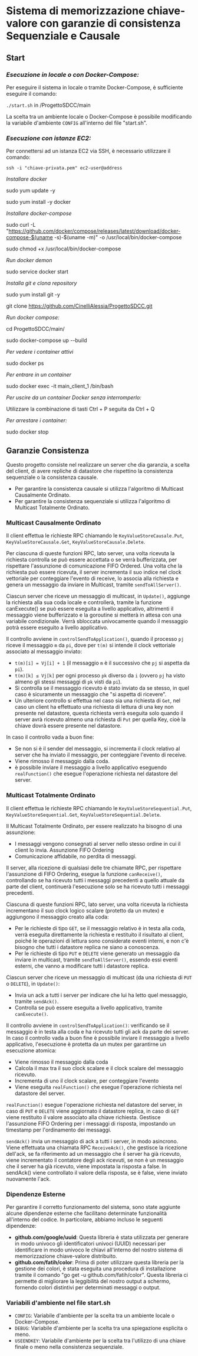 # Sistema di memorizzazione chiave-valore con garanzie di consistenza Sequenziale e Causale
## Start

### *Esecuzione in locale o con Docker-Compose:*

Per eseguire il sistema in locale o tramite Docker-Compose, è sufficiente eseguire il comando:

`./start.sh` in /ProgettoSDCC/main 

La scelta tra un ambiente locale o Docker-Compose è possibile modificando la variabile
d'ambiente `CONFIG` all'interno del file "start.sh".

### *Esecuzione con istanze EC2:*

Per connettersi ad un istanza EC2 via SSH, è necessario utilizzare il comando:

`ssh -i "chiave-privata.pem" ec2-user@address`

*Installare docker*

sudo yum update -y

sudo yum install -y docker

*Installare docker-compose*

sudo curl -L "https://github.com/docker/compose/releases/latest/download/docker-compose-$(uname -s)-$(uname -m)" -o /usr/local/bin/docker-compose

sudo chmod +x /usr/local/bin/docker-compose

*Run docker demon*

sudo service docker start

*Installa git e clona repository*

sudo yum install git -y

git clone https://github.com/CinelliAlessia/ProgettoSDCC.git

*Run docker compose:*

cd ProgettoSDCC/main/

sudo docker-compose up --build

*Per vedere i container attivi*

sudo docker ps

*Per entrare in un container*

sudo docker exec -it main_client_1 /bin/bash

*Per uscire da un container Docker senza interromperlo:*

Utilizzare la combinazione di tasti Ctrl + P seguita da Ctrl + Q

*Per arrestare i container:*

sudo docker stop <nome-container>

## **Garanzie Consistenza**
Questo progetto consiste nel realizzare un server che dia garanzia, a scelta del client, di avere repliche di datastore
che rispettino la consistenza sequenziale o la consistenza causale.

- Per garantire la consistenza causale si utilizza l'algoritmo di Multicast Causalmente Ordinato.
- Per garantire la consistenza sequenziale si utilizza l'algoritmo di Multicast Totalmente Ordinato.

### **Multicast Causalmente Ordinato**

Il client effettua le richieste RPC chiamando le `KeyValueStoreCausale.Put`, `KeyValueStoreCausale.Get`,
`KeyValueStoreCausale.Delete`.

Per ciascuna di queste funzioni RPC, lato server, una volta ricevuta la richiesta controlla se può essere accettata
o se verrà bufferizzata, per rispettare l'assunzione di comunicazione FIFO Ordered.
Una volta che la richiesta può essere ricevuta, il server incrementa il suo indice nel clock vettoriale per 
conteggiare l'evento di receive, lo associa alla richiesta e genera un messaggio da inviare in Multicast, tramite `sendToAllServer()`.

Ciascun server che riceve un messaggio di multicast, in `Update()`, aggiunge la richiesta alla sua coda locale e
controllerà, tramite la funzione canExecute() se può essere eseguita a livello applicativo, altrimenti il messaggio viene
bufferizzato e la goroutine si metterà in attesa con una variabile condizionale. Verrà sbloccata univocamente quando il 
messaggio potrà essere eseguito a livello applicativo.

Il controllo avviene in `controlSendToApplication()`, quando il processo `pj` riceve il messaggio `m` da `pi`, dove per
`t(m)` si intende il clock vettoriale associato al messaggio inviato:
- `t(m)[i] = Vj[i] + 1` (il messaggio `m` è il successivo che `pj` si aspetta da `pi`).
- `t(m)[k] ≤ Vj[k]` per ogni processo `pk` diverso da `i` (ovvero `pj` ha visto almeno gli stessi messaggi di `pk` visti
  da `pi`).
- Si controlla se il messaggio ricevuto è stato inviato da se stesso, in quel caso è sicuramente un
  messaggio che "si aspetta di ricevere".
- Un ulteriore controllo si effettua nel caso sia una richiesta di `Get`, nel caso un client ha effettuato una richiesta
  di lettura di una key non presente nel datastore, questa richiesta verrà eseguita solo quando il server avrà ricevuto
  almeno una richiesta di `Put` per quella Key, cioè la chiave dovrà essere presente nel datastore.

In caso il controllo vada a buon fine:
- Se non si è il sender del messaggio, si incrementa il clock relativo al server che ha inviato il messaggio, per
  conteggiare l'evento di receive.
- Viene rimosso il messaggio dalla coda.
- è possibile inviare il messaggio a livello applicativo eseguendo `realFunction()` che esegue l'operazione richiesta
  nel datastore del server.

### **Multicast Totalmente Ordinato**

Il client effettua le richieste RPC chiamando le `KeyValueStoreSequential.Put`, `KeyValueStoreSequential.Get`,
`KeyValueStoreSequential.Delete`.

Il Multicast Totalmente Ordinato, per essere realizzato ha bisogno di una assunzione:
- I messaggi vengono consegnati al server nello stesso ordine in cui il client lo invia. Assunzione FIFO Ordering
- Comunicazione affidabile, no perdita di messaggi.

Il server, alla ricezione di qualsiasi delle tre chiamate RPC, per rispettare l'assunzione di FIFO Ordering, esegue la
funzione `canReceive()`, controllando se ha ricevuto tutti i messaggi precedenti a quello attuale da parte del client,
continuerà l'esecuzione solo se ha ricevuto tutti i messaggi precedenti.

Ciascuna di queste funzioni RPC, lato server, una volta ricevuta la richiesta incrementano il suo clock logico scalare
(protetto da un mutex) e aggiungono il messaggio creato alla coda:
- Per le richieste di tipo `GET`, se il messaggio relativo è in testa alla coda, verrà eseguita direttamente la
  richiesta e restituito il risultato al client, poiché le operazioni di lettura sono considerate eventi interni,
  e non c'è bisogno che tutti i datastore replica ne siano a conoscenza.
- Per le richieste di tipo `PUT` e `DELETE` viene generato un messaggio da inviare in multicast, tramite
  `sendToAllServer()`, essendo essi eventi esterni, che vanno a modificare tutti i datastore replica.

Ciascun server che riceve un messaggio di multicast (da una richiesta di `PUT` o `DELETE`), in `Update()`:
- Invia un ack a tutti i server per indicare che lui ha letto quel messaggio, tramite `sendAck()`.
- Controlla se può essere eseguita a livello applicativo, tramite `canExecute()`.

Il controllo avviene in `controlSendToApplication()`: verificando se il messaggio è in testa alla coda e ha ricevuto
tutti gli ack da parte dei server.
In caso il controllo vada a buon fine è possibile inviare il messaggio a livello applicativo, l'esecuzione è protetta da
un mutex per garantirne un esecuzione atomica:
- Viene rimosso il messaggio dalla coda
- Calcola il max tra il suo clock scalare e il clock scalare del messaggio ricevuto.
- Incrementa di uno il clock scalare, per conteggiare l'evento
- Viene eseguita `realFunction()` che esegue l'operazione richiesta nel datastore del server.

`realFunction()` esegue l'operazione richiesta nel datastore del server, in caso di `PUT` e `DELETE` viene aggiornato il
datastore replica, in caso di `GET` viene restituito il valore associato alla chiave richiesta.
Gestisce l'assunzione FIFO Ordering per i messaggi di risposta, impostando un timestamp per l'ordinamento dei messaggi.

`sendAck()` invia un messaggio di ack a tutti i server, in modo asincrono.
Viene effettuata una chiamata RPC `ReceiveAck()`, che gestisce la ricezione dell'ack, se fa riferimento ad un messaggio
che il server ha già ricevuto, viene incrementato il contatore degli ack ricevuti,
se non è un messaggio che il server ha già ricevuto, viene impostata la risposta a false.
In sendAck() viene controllato il valore della risposta, se è false, viene inviato nuovamente l'ack.

### **Dipendenze Esterne** 
Per garantire il corretto funzionamento del sistema, sono state aggiunte alcune dipendenze 
esterne che facilitano determinate funzionalità all'interno del codice. 
In particolare, abbiamo incluso le seguenti dipendenze:

*   **github.com/google/uuid**: Questa libreria è stata utilizzata per generare in modo univoco gli identificatori univoci (UUID) necessari per identificare in modo univoco le chiavi all'interno del nostro sistema di memorizzazione chiave-valore distribuito.
*   **github.com/fatih/color**: Prima di poter utilizzare questa libreria per la gestione dei colori, è stata eseguita una procedura di installazione tramite il comando "go get -u github.com/fatih/color". Questa libreria ci permette di migliorare la leggibilità del nostro output a schermo, fornendo colori distintivi per determinati messaggi o output.

### Variabili d'ambiente nel file start.sh
- `CONFIG`: Variabile d'ambiente per la scelta tra un ambiente locale o Docker-Compose.
- `DEBUG`: Variabile d'ambiente per la scelta tra una spiegazione esplicita o meno.
- `USEENDKEY`: Variabile d'ambiente per la scelta tra l'utilizzo di una chiave finale o meno nella consistenza sequenziale.